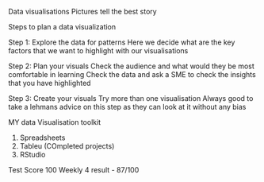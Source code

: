 Data visualisations
Pictures tell the best story 

Steps to plan a data visualization

Step 1: Explore the data for patterns
Here we decide what are the key factors that we want to highlight with our visualisations

Step 2: Plan your visuals
Check the audience and what would they be most comfortable in learning 
Check the data and ask a SME to check the insights that you have highlighted 

Step 3: Create your visuals
Try more than one visualisation 
Always good to take a lehmans advice on this step as they can look at it without any bias 

MY data Visualisation toolkit 
1. Spreadsheets 
2. Tableu (COmpleted projects)
3. RStudio 

Test Score 100
Weekly 4 result - 87/100